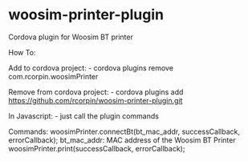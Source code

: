 woosim-printer-plugin
=====================

Cordova plugin for Woosim BT printer


How To:

Add to cordova project:
	- cordova plugins remove com.rcorpin.woosimPrinter 

Remove from cordova project:
	- cordova plugins add https://github.com/rcorpin/woosim-printer-plugin.git

In Javascript:
	- just call the plugin commands

Commands:
	woosimPrinter.connectBt(bt_mac_addr, successCallback, errorCallback);
		bt_mac_addr: MAC address of the Woosim BT Printer
	woosimPrinter.print(successCallback, errorCallback);